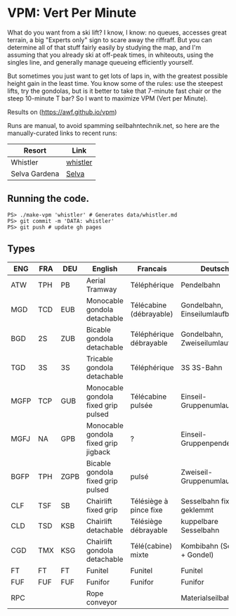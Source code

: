 # VPM: Vert Per Minute

What do you want from a ski lift?  I know, I know: no queues, accesses great terrain, a big "Experts only" 
sign to scare away the riffraff.   But you can determine all of that stuff fairly easily by studying the 
map, and I'm assuming that you already ski at off-peak times, in whiteouts, using the singles line, and
generally manage queueing efficiently yourself.

But sometimes you just want to get lots of laps in, 
with the greatest possible height gain in the least time.
You know some of the rules: use the steepest lifts, try the gondolas, 
but is it better to take that 7-minute fast chair or the steep 10-minute T bar?
So I want to maximize VPM (Vert per Minute).

Results on (https://awf.github.io/vpm)

Runs are manual, to avoid spamming seilbahntechnik.net, so here are the manually-curated links to recent runs:

| Resort | Link |
| -- | -- |
| Whistler | [whistler](/data/whistler) |
| Selva Gardena | [Selva](/data/Selva) |


## Running the code.

```
PS> ./make-vpm 'whistler' # Generates data/whistler.md
PS> git commit -m 'DATA: whistler'
PS> git push # update gh pages
```

## Types

| ENG | FRA | DEU | English | Francais | Deutsch |
| -- | -- | -- | -- | -- | -- |
| ATW | TPH | PB | Aerial Tramway | Téléphérique | Pendelbahn |
| MGD | TCD | EUB | Monocable gondola detachable  | Télécabine (débrayable)  | Gondelbahn, Einseilumlaufbahn |
| BGD | 2S | ZUB | Bicable gondola detachable  | Téléphérique débrayable  | Gondelbahn, Zweiseilumlaufbahn |
| TGD | 3S | 3S | Tricable gondola detachable  | Téléphérique  | 3S 3S-Bahn |
| MGFP | TCP | GUB | Monocable gondola fixed grip pulsed  | Télécabine pulsée  | Einseil-Gruppenumlaufbahn |
| MGFJ | NA | GPB | Monocable gondola fixed grip jigback | ? | Einseil-Gruppenpendelbahn |
| BGFP | TPH | ZGPB | Bicable gondola fixed grip pulsed | pulsé | Zweiseil-Gruppenumlaufbahn |
| CLF | TSF | SB | Chairlift fixed grip | Télésiège à pince fixe | Sesselbahn fix geklemmt |
| CLD | TSD | KSB | Chairlift detachable | Télésiège débrayable | kuppelbare Sesselbahn |
| CGD | TMX | KSG | Chairlift gondola detachable | Télé(cabine) mixte | Kombibahn (Sessel + Gondel) |
| FT | FT | FT | Funitel | Funitel | Funitel |
| FUF | FUF | FUF | Funifor | Funifor | Funifor |
| RPC | | | Rope conveyor | | Materialseilbahn |
